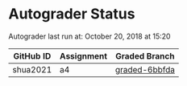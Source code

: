 # Autograder Status
Autograder last run at: October 20, 2018 at 15:20

| GitHub ID | Assignment | Graded Branch |
|-----------|------------|---------------|
| shua2021 | a4 | [graded-6bbfda](https://github.com/Fall2018COMP401-001/a4-shua2021/tree/graded-6bbfda) | 
